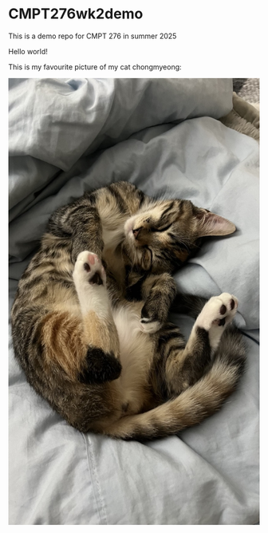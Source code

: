 # CMPT276wk2demo
This is a demo repo for CMPT 276 in summer 2025

Hello world!

This is my favourite picture of my cat chongmyeong:

![this is my fav animal](./images/cat.JPG)
     